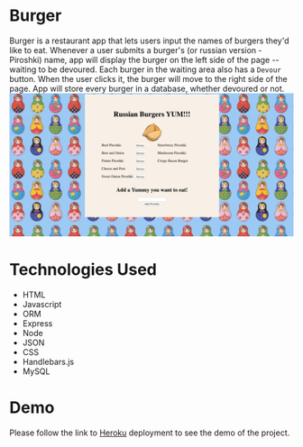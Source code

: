 # Burger
Burger is a restaurant app that lets users input the names of burgers they'd like to eat. Whenever a user submits a burger's (or russian version - Piroshki) name, app will display the burger on the left side of the page -- waiting to be devoured. Each burger in the waiting area also has a `Devour` button. When the user clicks it, the burger will move to the right side of the page.  App will store every burger in a database, whether devoured or not.
![](public/assets/img/2.png)
# Technologies Used
- HTML
- Javascript
- ORM
- Express
- Node
- JSON
- CSS
- Handlebars.js 
- MySQL
# Demo
Please follow the link to [Heroku](https://russian-burger.herokuapp.com/) deployment to see the demo of the project.

